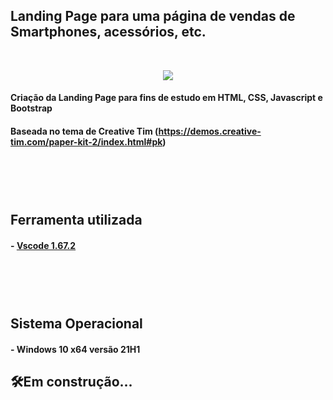 ## Landing Page para uma página de vendas de Smartphones, acessórios, etc.

</br><div align="center">
    <img src="https://github.com/josueschiavini/landing-page1/blob/master/landing-page1.gif"/>
</div>


#### Criação da Landing Page para fins de estudo em HTML, CSS, Javascript e Bootstrap
#### Baseada no tema de Creative Tim (https://demos.creative-tim.com/paper-kit-2/index.html#pk)

## </br></br></br>Ferramenta utilizada
#### - <a href="https://code.visualstudio.com/">Vscode 1.67.2</a>

## </br></br></br>Sistema Operacional
#### - Windows 10 x64 versão 21H1


## 🛠Em construção...
